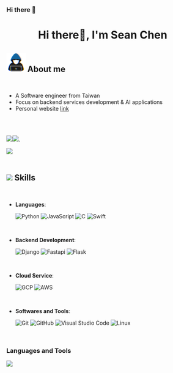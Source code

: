 ### Hi there 👋 



<h1 align="center">Hi there👋, I'm Sean Chen </h1>

## <picture><img src = "https://github.com/0xAbdulKhalid/0xAbdulKhalid/raw/main/assets/mdImages/about_me.gif" width = 50px></picture> **About me**

<br>

- A Software engineer from Taiwan
- Focus on backend services development & AI applications
- Personal website [link]()

<br><br> 


<img align="" height="137px" src="https://github-readme-stats-one-rosy.vercel.app/api?username=sean85120&hide_title=true&hide_border=true&show_icons=true&count_private=true&line_height=21&theme=dracula" /><img align="" height="137px" src="https://github-readme-stats-one-rosy.vercel.app/api/top-langs/?username=sean85120&hide_title=true&hide_border=true&layout=compact&hide=html&theme=dracula" />. 

<img src="https://user-images.githubusercontent.com/73097560/115834477-dbab4500-a447-11eb-908a-139a6edaec5c.gif"><br><br>

## <img src="https://media2.giphy.com/media/QssGEmpkyEOhBCb7e1/giphy.gif?cid=ecf05e47a0n3gi1bfqntqmob8g9aid1oyj2wr3ds3mg700bl&rid=giphy.gif" width ="25"><b> Skills</b>
<br>

<p align="center">

- **Languages**:
  
    ![Python](https://img.shields.io/badge/Python%20-%2314354C.svg?style=for-the-badge&logo=python&logoColor=white)
    ![JavaScript](https://img.shields.io/badge/JavaScript%20-%23F7DF1E.svg?style=for-the-badge&logo=javascript&logoColor=black)
    ![C](https://img.shields.io/badge/C%20-%232370ED.svg?style=for-the-badge&logo=c&logoColor=white)
    ![Swift](https://img.shields.io/badge/Swift%20-%232370ED.svg?style=for-the-badge&logo=swift&logoColor=white)
    
<br>   
    
- **Backend Development**:


   ![Django](https://img.shields.io/badge/django%20-%23327FC7.svg?style=for-the-badge&logo=django&logoColor=white)
   ![Fastapi](https://img.shields.io/badge/fastapi%20-%23327FC7.svg?style=for-the-badge&logo=fastapi&logoColor=white)
   ![Flask](https://img.shields.io/badge/flask%20-%23327FC7.svg?style=for-the-badge&logo=fastapi&logoColor=white)

<br>

- **Cloud Service**:

    ![GCP](https://img.shields.io/badge/gcp%20-%23327FC7.svg?style=for-the-badge&logo=googlecloud&logoColor=white)
    ![AWS](https://img.shields.io/badge/AWS%20-%23327FC7.svg?style=for-the-badge&logo=amazonaws&logoColor=white)
    
<br>

- **Softwares and Tools**:

    ![Git](https://img.shields.io/badge/git-%23F05033.svg?style=for-the-badge&logo=git&logoColor=white)
    ![GitHub](https://img.shields.io/badge/github-%23121011.svg?style=for-the-badge&logo=github&logoColor=white)
    ![Visual Studio Code](https://img.shields.io/badge/Visual%20Studio%20Code-0078d7.svg?style=for-the-badge&logo=visual-studio-code&logoColor=white)
    ![Linux](https://img.shields.io/badge/Linux-FCC624?style=for-the-badge&logo=linux&logoColor=black) 

<br>

### Languages and Tools
![](https://skillicons.dev/icons?i=py,django,fastapi,flask,tensorflow,pytorch,linux,nginx,js,ts,threejs,css,sass,html,react,vue,swift,c,vscode,vim,processing,bash,selenium,sqlite,mysql,postgres,redis,firebase,postman,docker,git,github,linkedin,twitter&theme=light&perline=25)


